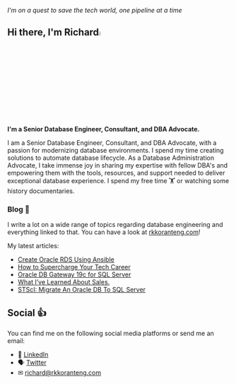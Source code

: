 _I'm on a quest to save the tech world, one pipeline at a time_

## Hi there, I'm Richard<a href="https://www.rkkoranteng.com/"><img src="https://media.giphy.com/media/hvRJCLFzcasrR4ia7z/giphy.gif" width="5%"></a>

<strong>I'm a Senior Database Engineer, Consultant, and DBA Advocate.</strong>

I am a Senior Database Engineer, Consultant, and DBA Advocate, with a passion for modernizing database environments. I spend my time creating solutions to automate database lifecycle. As a Database Administration Advocate, I take immense joy in sharing my expertise with fellow DBA's and empowering them with the tools, resources, and support needed to deliver exceptional database experience. I spend my free time 🏋️ or watching some history documentaries.

### Blog 📝
I write a lot on a wide range of topics regarding database engineering and everything linked to that. You can have a look at [rkkoranteng.com](https://www.rkkoranteng.com)!

My latest articles:
<!-- BLOG-POST-LIST:START -->
- [Create Oracle RDS Using Ansible](https://rkkoranteng.com/2021/09/27/create-oracle-rds-using-ansible/)
- [How to Supercharge Your Tech Career](https://rkkoranteng.com/2021/09/24/blueprint-to-supercharge-your-tech-career/)
- [Oracle DB Gateway 19c  for SQL Server](https://rkkoranteng.com/2021/09/20/oracle-database-gateway-19c-deployment-for-sql-server/)
- [What I’ve Learned About Sales.](https://rkkoranteng.com/2021/09/14/what-ive-learned-about-sales/)
- [STScI: Migrate An Oracle DB To SQL Server](https://rkkoranteng.com/2021/08/09/stsci-migrate-an-oracle-db-to-sql-server/)
<!-- BLOG-POST-LIST:END -->

## Social 👍
You can find me on the following social media platforms or send me an email:
* 👔  [LinkedIn](https://www.linkedin.com/in/richard-koranteng-20942a125?trk=prof-samename-name)
* 🗣  [Twitter](https://twitter.com/RKKoranteng)
* ✉  [richard@rkkoranteng.com](mailto:richard@rkkoranteng.com)
